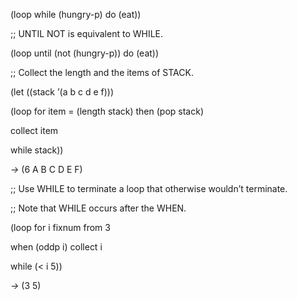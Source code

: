  



(loop while (hungry-p) do (eat)) 



;; UNTIL NOT is equivalent to WHILE. 



(loop until (not (hungry-p)) do (eat)) 



;; Collect the length and the items of STACK. 



(let ((stack ’(a b c d e f))) 



(loop for item = (length stack) then (pop stack) 



collect item 



while stack)) 



*→* (6 A B C D E F) 



;; Use WHILE to terminate a loop that otherwise wouldn’t terminate. 



;; Note that WHILE occurs after the WHEN. 



(loop for i fixnum from 3 



when (oddp i) collect i 



while (< i 5)) 



*→* (3 5) 



